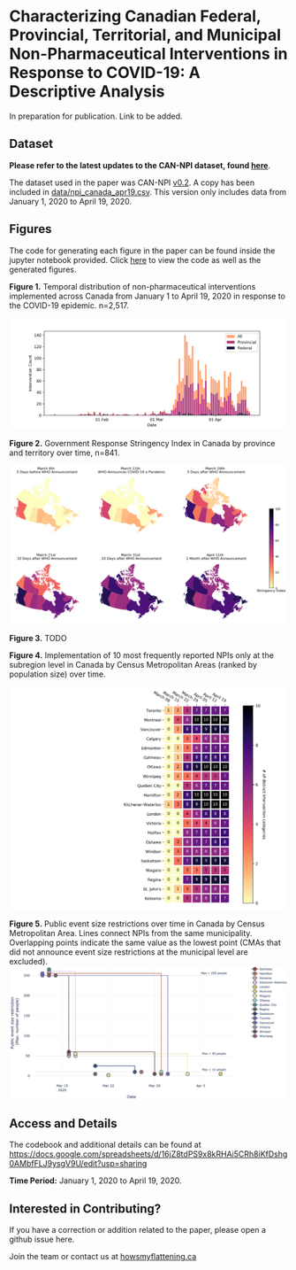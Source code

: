 # Characterizing Canadian Federal, Provincial, Territorial, and Municipal Non-Pharmaceutical Interventions in Response to COVID-19: A Descriptive Analysis

In preparation for publication. Link to be added.

## Dataset

**Please refer to the latest updates to the CAN-NPI dataset, found [here](https://github.com/jajsmith/COVID19NonPharmaceuticalInterventions)**.

The dataset used in the paper was CAN-NPI [v0.2](https://github.com/jajsmith/COVID19NonPharmaceuticalInterventions/releases/tag/v0.2). A copy has been included in [data/npi\_canada\_apr19.csv](/data/npi_canada_apr19.csv). This version only includes data from January 1, 2020 to April 19, 2020.

## Figures

The code for generating each figure in the paper can be found inside the jupyter notebook provided. Click [here](figures.ipynb) to view the code as well as the generated figures.

**Figure 1.** Temporal distribution of non-pharmaceutical interventions implemented across Canada from January 1 to April 19, 2020 in response to the COVID-19 epidemic. n=2,517.

![Figure 1](figure1/figure1.png)

**Figure 2.** Government Response Stringency Index in Canada by province and territory over time, n=841.

![Figure 2](figure2/figure2.png)

**Figure 3.** TODO

**Figure 4.** Implementation of 10 most frequently reported NPIs only at the subregion level in Canada by Census Metropolitan Areas (ranked by population size) over time.

![Figure 1](figure4/figure4.png)

**Figure 5.** Public event size restrictions over time in Canada by Census Metropolitan Area. Lines connect NPIs from the same municipality. Overlapping points indicate the same value as the lowest point (CMAs that did not announce event size restrictions at the municipal level are excluded). 
![Figure 5](figure5/figure5.png)

## Access and Details

The codebook and additional details can be found at https://docs.google.com/spreadsheets/d/16jZ8tdPS9x8kRHAi5CRh8iKfDshg0AMbfFLJ9ysgV9U/edit?usp=sharing

**Time Period:** January 1, 2020 to April 19, 2020.


## Interested in Contributing?

If you have a correction or addition related to the paper, please open a github issue here.

Join the team or contact us at [howsmyflattening.ca](https://howsmyflattening.ca/#/home)

